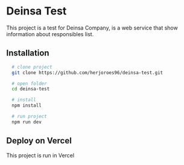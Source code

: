 
# Deinsa Test

This project is a test for Deinsa Company, is a web service that show information about responsibles list.


## Installation

```bash
  # clone project
  git clone https://github.com/herjoroes96/deinsa-test.git

  # open folder
  cd deinsa-test

  # install
  npm install

  # run project
  npm run dev
```
    
## Deploy on Vercel

This project is run in Vercel
